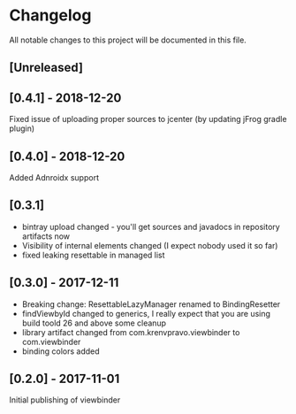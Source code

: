 ﻿# Changelog
All notable changes to this project will be documented in this file.

## [Unreleased]

## [0.4.1] - 2018-12-20
Fixed issue of uploading proper sources to jcenter (by updating jFrog gradle plugin)

## [0.4.0] - 2018-12-20
Added Adnroidx support

## [0.3.1]
- bintray upload changed - you'll get sources and javadocs in repository artifacts now
- Visibility of internal elements changed (I expect nobody used it so far)
- fixed leaking resettable in managed list

## [0.3.0] - 2017-12-11
- Breaking change: ResettableLazyManager renamed to BindingResetter
- findViewbyId changed to generics, I really expect that you are using build toold 26 and above
some cleanup
- library artifact changed from com.krenvpravo.viewbinder to com.viewbinder
- binding colors added

## [0.2.0] - 2017-11-01
Initial publishing of viewbinder
